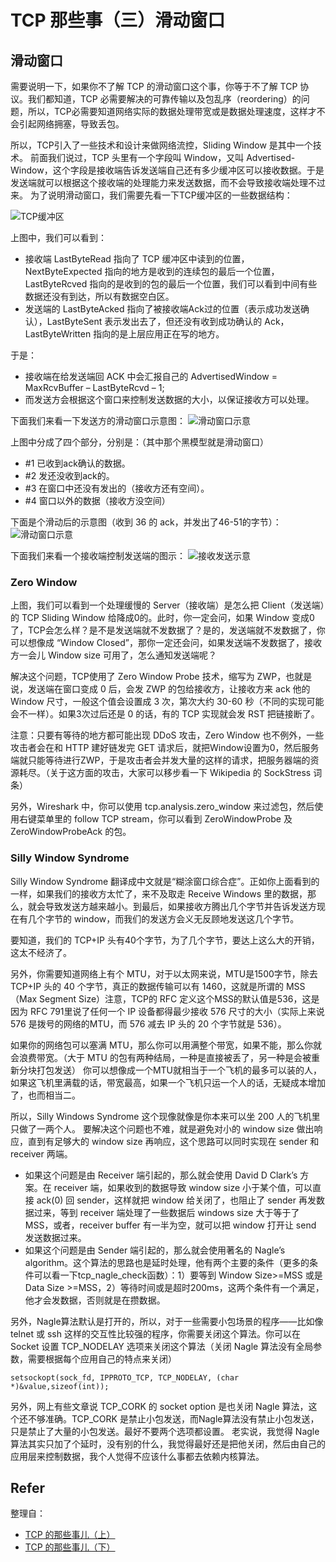 # TCP 那些事（三）滑动窗口
## 滑动窗口
需要说明一下，如果你不了解 TCP 的滑动窗口这个事，你等于不了解 TCP 协议。我们都知道，TCP 必需要解决的可靠传输以及包乱序（reordering）的问题，所以，TCP必需要知道网络实际的数据处理带宽或是数据处理速度，这样才不会引起网络拥塞，导致丢包。

所以，TCP引入了一些技术和设计来做网络流控，Sliding Window 是其中一个技术。 前面我们说过，TCP 头里有一个字段叫 Window，又叫 Advertised-Window，这个字段是接收端告诉发送端自己还有多少缓冲区可以接收数据。于是发送端就可以根据这个接收端的处理能力来发送数据，而不会导致接收端处理不过来。 为了说明滑动窗口，我们需要先看一下TCP缓冲区的一些数据结构：

![TCP缓冲区](tcp_slide.png)

上图中，我们可以看到：

* 接收端 LastByteRead 指向了 TCP 缓冲区中读到的位置，NextByteExpected 指向的地方是收到的连续包的最后一个位置，LastByteRcved 指向的是收到的包的最后一个位置，我们可以看到中间有些数据还没有到达，所以有数据空白区。
* 发送端的 LastByteAcked 指向了被接收端Ack过的位置（表示成功发送确认），LastByteSent 表示发出去了，但还没有收到成功确认的 Ack，LastByteWritten 指向的是上层应用正在写的地方。

于是：
* 接收端在给发送端回 ACK 中会汇报自己的 AdvertisedWindow = MaxRcvBuffer – LastByteRcvd – 1;
* 而发送方会根据这个窗口来控制发送数据的大小，以保证接收方可以处理。

下面我们来看一下发送方的滑动窗口示意图：
![滑动窗口示意](tcp-windows.png)

上图中分成了四个部分，分别是：（其中那个黑模型就是滑动窗口）

* #1 已收到ack确认的数据。
* #2 发还没收到ack的。
* #3 在窗口中还没有发出的（接收方还有空间）。
* #4 窗口以外的数据（接收方没空间）

下面是个滑动后的示意图（收到 36 的 ack，并发出了46-51的字节）：
![滑动窗口示意](tcp_send.png)

下面我们来看一个接收端控制发送端的图示：
![接收发送示意](tcp_client_window.png)

### Zero Window
上图，我们可以看到一个处理缓慢的 Server（接收端）是怎么把 Client（发送端）的 TCP Sliding Window 给降成0的。此时，你一定会问，如果 Window 变成0了，TCP会怎么样？是不是发送端就不发数据了？是的，发送端就不发数据了，你可以想像成 “Window Closed”，那你一定还会问，如果发送端不发数据了，接收方一会儿 Window size 可用了，怎么通知发送端呢？

解决这个问题，TCP使用了 Zero Window Probe 技术，缩写为 ZWP，也就是说，发送端在窗口变成 0 后，会发 ZWP 的包给接收方，让接收方来 ack 他的 Window 尺寸，一般这个值会设置成 3 次，第次大约 30-60 秒（不同的实现可能会不一样）。如果3次过后还是 0 的话，有的 TCP 实现就会发 RST 把链接断了。

注意：只要有等待的地方都可能出现 DDoS 攻击，Zero Window 也不例外，一些攻击者会在和 HTTP 建好链发完 GET 请求后，就把Window设置为0，然后服务端就只能等待进行ZWP，于是攻击者会并发大量的这样的请求，把服务器端的资源耗尽。（关于这方面的攻击，大家可以移步看一下 Wikipedia 的 SockStress 词条）

另外，Wireshark 中，你可以使用 tcp.analysis.zero_window 来过滤包，然后使用右键菜单里的 follow TCP stream，你可以看到 ZeroWindowProbe 及 ZeroWindowProbeAck 的包。

### Silly Window Syndrome
Silly Window Syndrome 翻译成中文就是“糊涂窗口综合症”。正如你上面看到的一样，如果我们的接收方太忙了，来不及取走 Receive Windows 里的数据，那么，就会导致发送方越来越小。到最后，如果接收方腾出几个字节并告诉发送方现在有几个字节的 window，而我们的发送方会义无反顾地发送这几个字节。

要知道，我们的 TCP+IP 头有40个字节，为了几个字节，要达上这么大的开销，这太不经济了。

另外，你需要知道网络上有个 MTU，对于以太网来说，MTU是1500字节，除去 TCP+IP 头的 40 个字节，真正的数据传输可以有 1460，这就是所谓的 MSS（Max Segment Size）注意，TCP的 RFC 定义这个MSS的默认值是536，这是因为 RFC 791里说了任何一个 IP 设备都得最少接收 576 尺寸的大小（实际上来说 576 是拨号的网络的MTU，而 576 减去 IP 头的 20 个字节就是 536）。

如果你的网络包可以塞满 MTU，那么你可以用满整个带宽，如果不能，那么你就会浪费带宽。（大于 MTU 的包有两种结局，一种是直接被丢了，另一种是会被重新分块打包发送） 你可以想像成一个MTU就相当于一个飞机的最多可以装的人，如果这飞机里满载的话，带宽最高，如果一个飞机只运一个人的话，无疑成本增加了，也而相当二。

所以，Silly Windows Syndrome 这个现像就像是你本来可以坐 200 人的飞机里只做了一两个人。 要解决这个问题也不难，就是避免对小的 window size 做出响应，直到有足够大的 window size 再响应，这个思路可以同时实现在 sender 和 receiver 两端。

* 如果这个问题是由 Receiver 端引起的，那么就会使用 David D Clark’s 方案。在 receiver 端，如果收到的数据导致 window size 小于某个值，可以直接 ack(0) 回 sender，这样就把 window 给关闭了，也阻止了 sender 再发数据过来，等到 receiver 端处理了一些数据后 windows size 大于等于了 MSS，或者，receiver buffer 有一半为空，就可以把 window 打开让 send 发送数据过来。
* 如果这个问题是由 Sender 端引起的，那么就会使用著名的 Nagle’s algorithm。这个算法的思路也是延时处理，他有两个主要的条件（更多的条件可以看一下tcp_nagle_check函数）：1）要等到 Window Size>=MSS 或是 Data Size >=MSS，2）等待时间或是超时200ms，这两个条件有一个满足，他才会发数据，否则就是在攒数据。

另外，Nagle算法默认是打开的，所以，对于一些需要小包场景的程序——比如像 telnet 或 ssh 这样的交互性比较强的程序，你需要关闭这个算法。你可以在 Socket 设置 TCP_NODELAY 选项来关闭这个算法（关闭 Nagle 算法没有全局参数，需要根据每个应用自己的特点来关闭）

```
setsockopt(sock_fd, IPPROTO_TCP, TCP_NODELAY, (char *)&value,sizeof(int));
```

另外，网上有些文章说 TCP_CORK 的 socket option 是也关闭 Nagle 算法，这个还不够准确。TCP_CORK 是禁止小包发送，而Nagle算法没有禁止小包发送，只是禁止了大量的小包发送。最好不要两个选项都设置。 老实说，我觉得 Nagle 算法其实只加了个延时，没有别的什么，我觉得最好还是把他关闭，然后由自己的应用层来控制数据，我个人觉得不应该什么事都去依赖内核算法。

## Refer
整理自：
* [TCP 的那些事儿（上）](https://coolshell.cn/articles/11564.html)
* [TCP 的那些事儿（下）](https://coolshell.cn/articles/11609.html)